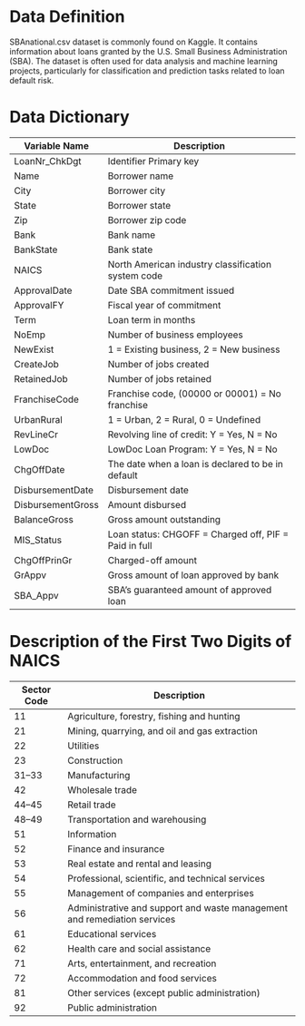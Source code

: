 # Data Definition
SBAnational.csv dataset is commonly found on Kaggle. 
It contains information about loans granted by the U.S. Small Business Administration (SBA). 
The dataset is often used for data analysis and machine learning projects, 
particularly for classification and prediction tasks related to loan default risk.
# Data Dictionary

| Variable Name      | Description                                                   |
|--------------------|---------------------------------------------------------------|
| LoanNr_ChkDgt       | Identifier Primary key                                        |
| Name               | Borrower name                                                 |
| City               | Borrower city                                                 |
| State              | Borrower state                                                |
| Zip                | Borrower zip code                                             |
| Bank               | Bank name                                                     |
| BankState          | Bank state                                                    |
| NAICS              | North American industry classification system code            |
| ApprovalDate       | Date SBA commitment issued                                     |
| ApprovalFY         | Fiscal year of commitment                                      |
| Term               | Loan term in months                                           |
| NoEmp              | Number of business employees                                  |
| NewExist           | 1 = Existing business, 2 = New business                       |
| CreateJob          | Number of jobs created                                        |
| RetainedJob        | Number of jobs retained                                       |
| FranchiseCode      | Franchise code, (00000 or 00001) = No franchise               |
| UrbanRural         | 1 = Urban, 2 = Rural, 0 = Undefined                           |
| RevLineCr          | Revolving line of credit: Y = Yes, N = No                     |
| LowDoc             | LowDoc Loan Program: Y = Yes, N = No                          |
| ChgOffDate         | The date when a loan is declared to be in default             |
| DisbursementDate   | Disbursement date                                             |
| DisbursementGross  | Amount disbursed                                              |
| BalanceGross       | Gross amount outstanding                                      |
| MIS_Status         | Loan status: CHGOFF = Charged off, PIF = Paid in full         |
| ChgOffPrinGr       | Charged-off amount                                            |
| GrAppv             | Gross amount of loan approved by bank                         |
| SBA_Appv           | SBA’s guaranteed amount of approved loan                      |

# Description of the First Two Digits of NAICS

| Sector Code | Description                                                        |
|-------------|--------------------------------------------------------------------|
| 11          | Agriculture, forestry, fishing and hunting                         |
| 21          | Mining, quarrying, and oil and gas extraction                      |
| 22          | Utilities                                                          |
| 23          | Construction                                                       |
| 31–33       | Manufacturing                                                      |
| 42          | Wholesale trade                                                    |
| 44–45       | Retail trade                                                       |
| 48–49       | Transportation and warehousing                                     |
| 51          | Information                                                        |
| 52          | Finance and insurance                                              |
| 53          | Real estate and rental and leasing                                  |
| 54          | Professional, scientific, and technical services                   |
| 55          | Management of companies and enterprises                            |
| 56          | Administrative and support and waste management and remediation services |
| 61          | Educational services                                               |
| 62          | Health care and social assistance                                  |
| 71          | Arts, entertainment, and recreation                                |
| 72          | Accommodation and food services                                    |
| 81          | Other services (except public administration)                      |
| 92          | Public administration                                              |
